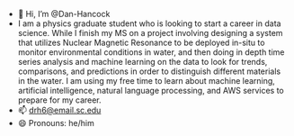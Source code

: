 - 👋 Hi, I’m @Dan-Hancock
- I am a physics graduate student who is looking to start a career in data science. While I finish my MS on a project involving designing a system that utilizes Nuclear Magnetic Resonance to be deployed in-situ to monitor environmental conditions in water, and then doing in depth time series analysis and machine learning on the data to look for trends, comparisons, and predictions in order to distinguish different materials in the water. I am using my free time to learn about machine learning, artificial intelligence, natural language processing, and AWS services to prepare for my career.
- 📫 drh6@email.sc.edu
- 😄 Pronouns: he/him


<!---
Dan-Hancock/Dan-Hancock is a ✨ special ✨ repository because its `README.md` (this file) appears on your GitHub profile.
You can click the Preview link to take a look at your changes.
--->
